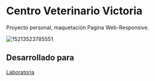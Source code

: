 # Centro Veterinario Victoria
Proyecto personal, maquetación Pagina Web-Responsive.

![15213523785551](https://user-images.githubusercontent.com/32294678/37884300-b3564714-3085-11e8-9846-ef066e18b3b8.PNG)

## Desarrollado para 
[Laboratoria](http://laboratoria.la)
